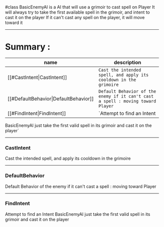 #class 
BasicEnemyAI is a AI that will use a grimoir to cast spell on Player
It will always try to take the first available spell in the grimoir, and intent to cast it on the player
If it can't cast any spell on the player, it will move toward it

---
# Summary :
name|description
----|----
[[#CastIntent\|CastIntent]] | `Cast the intended spell, and apply its cooldown in the grimoire`
[[#DefaultBehavior\|DefaultBehavior]] | `Default Behavior of the enemy if it can't cast a spell : moving toward Player`
[[#FindIntent\|FindIntent]] | `Attempt to find an Intent
BasicEnemyAI just take the first valid spell in its grimoir and cast it on the player`

---
### CastIntent
Cast the intended spell, and apply its cooldown in the grimoire

---
### DefaultBehavior
Default Behavior of the enemy if it can't cast a spell : moving toward Player

---
### FindIntent
Attempt to find an Intent
BasicEnemyAI just take the first valid spell in its grimoir and cast it on the player
